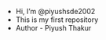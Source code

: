 - Hi, I’m @piyushsde2002
- This is my first repository
- Author - Piyush Thakur

<!---
piyushsde2002/piyushsde2002 is a ✨ special ✨ repository because its `README.md` (this file) appears on your GitHub profile.
You can click the Preview link to take a look at your changes.
--->
